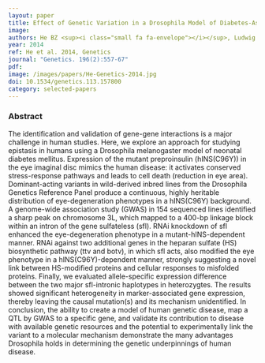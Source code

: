 ```yaml
---
layout: paper
title: Effect of Genetic Variation in a Drosophila Model of Diabetes-Associated Misfolded Human Proinsulin
image: 
authors: He BZ <sup><i class="small fa fa-envelope"></i></sup>, Ludwig MZ, Dickerson DA, Barse L, Arun B, Vilhjálmsson BJ, Jiang P, Park SY, Tamarina NA, Selleck SB, Wittkopp PJ, Bell GI, Kreitman M <sup><i class="small fa fa-envelope"></i></sup>.
year: 2014
ref: He et al. 2014, Genetics
journal: "Genetics. 196(2):557-67"
pdf: 
image: /images/papers/He-Genetics-2014.jpg
doi: 10.1534/genetics.113.157800
category: selected-papers
---
```


### Abstract ###

The identification and validation of gene-gene interactions is a major challenge in human studies. Here, we explore an approach for studying epistasis in humans using a Drosophila melanogaster model of neonatal diabetes mellitus. Expression of the mutant preproinsulin (hINS(C96Y)) in the eye imaginal disc mimics the human disease: it activates conserved stress-response pathways and leads to cell death (reduction in eye area). Dominant-acting variants in wild-derived inbred lines from the Drosophila Genetics Reference Panel produce a continuous, highly heritable distribution of eye-degeneration phenotypes in a hINS(C96Y) background. A genome-wide association study (GWAS) in 154 sequenced lines identified a sharp peak on chromosome 3L, which mapped to a 400-bp linkage block within an intron of the gene sulfateless (sfl). RNAi knockdown of sfl enhanced the eye-degeneration phenotype in a mutant-hINS-dependent manner. RNAi against two additional genes in the heparan sulfate (HS) biosynthetic pathway (ttv and botv), in which sfl acts, also modified the eye phenotype in a hINS(C96Y)-dependent manner, strongly suggesting a novel link between HS-modified proteins and cellular responses to misfolded proteins. Finally, we evaluated allele-specific expression difference between the two major sfl-intronic haplotypes in heterozygtes. The results showed significant heterogeneity in marker-associated gene expression, thereby leaving the causal mutation(s) and its mechanism unidentified. In conclusion, the ability to create a model of human genetic disease, map a QTL by GWAS to a specific gene, and validate its contribution to disease with available genetic resources and the potential to experimentally link the variant to a molecular mechanism demonstrate the many advantages Drosophila holds in determining the genetic underpinnings of human disease. 
